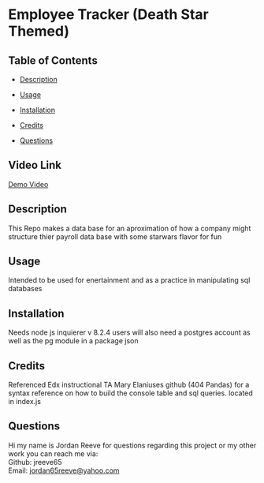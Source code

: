 # Employee Tracker (Death Star Themed)  
 



## Table of Contents
   
* [Description](#description)  
* [Usage](#usage)  
* [Installation](#installation)  
* [Credits](#credits)  
  
* [Questions](#questions)  

## Video Link
[Demo Video](https://drive.google.com/file/d/1zEn4EKTYZZ3VqMYi4r12I4dEku1ogLag/view)

## Description
This Repo makes a data base for an aproximation of how a company might structure thier payroll data base with some starwars flavor for fun
## Usage
Intended to be used for enertainment and as a practice in manipulating sql databases  
## Installation
Needs node js inquierer v 8.2.4 users will also need a postgres account as well as the pg module in a package json

## Credits
 Referenced  Edx instructional TA  Mary Elaniuses github (404 Pandas)  for a syntax reference on how to build the  console table and sql queries. located in index.js

## Questions  
Hi my name is Jordan Reeve for questions regarding this project or my other work you can reach me via:  
Github: jreeve65  
Email: jordan65reeve@yahoo.com  


